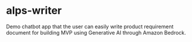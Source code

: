 # alps-writer
Demo chatbot app that the user can easily write product requirement document for building MVP using Generative AI through Amazon Bedrock.
